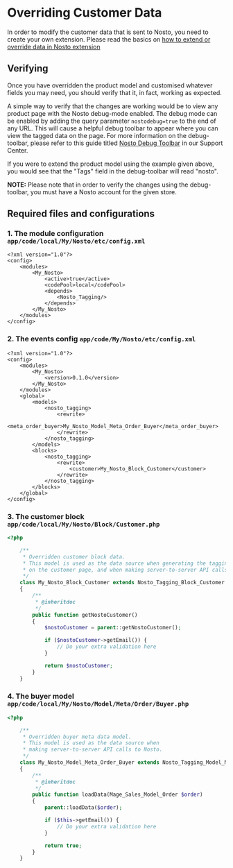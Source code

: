 # Overriding Customer Data

In order to modify the customer data that is sent to Nosto, you need to create your own extension. Please read the basics on [how to extend or override data in Nosto extension](./)

## Verifying

Once you have overridden the product model and customised whatever fields you may need, you should verify that it, in fact, working as expected.

A simple way to verify that the changes are working would be to view any product page with the Nosto debug-mode enabled. The debug mode can be enabled by adding the query parameter `nostodebug=true` to the end of any URL. This will cause a helpful debug toolbar to appear where you can view the tagged data on the page. For more information on the debug-toolbar, please refer to this guide titled [Nosto Debug Toolbar](https://support.nosto.com/get-started/nosto-debug-toolbar/) in our Support Center.

If you were to extend the product model using the example given above, you would see that the "Tags" field in the debug-toolbar will read "nosto".

**NOTE:** Please note that in order to verify the changes using the debug-toolbar, you must have a Nosto account for the given store.

## Required files and configurations

### 1. The module configuration `app/code/local/My/Nosto/etc/config.xml`

```markup
<?xml version="1.0"?>
<config>
    <modules>
        <My_Nosto>
            <active>true</active>
            <codePool>local</codePool>
            <depends>
                <Nosto_Tagging/>
            </depends>
        </My_Nosto>
    </modules>
</config>
```

### 2. The events config `app/code/My/Nosto/etc/config.xml`

```markup
<?xml version="1.0"?>
<config>
    <modules>
        <My_Nosto>
            <version>0.1.0</version>
        </My_Nosto>
    </modules>
    <global>
        <models>
            <nosto_tagging>
                <rewrite>
                    <meta_order_buyer>My_Nosto_Model_Meta_Order_Buyer</meta_order_buyer>
                </rewrite>
            </nosto_tagging>
        </models>
        <blocks>
            <nosto_tagging>
                <rewrite>
                    <customer>My_Nosto_Block_Customer</customer>
                </rewrite>
            </nosto_tagging>
        </blocks>
    </global>
</config>
```

### 3. The customer block `app/code/local/My/Nosto/Block/Customer.php`

```php
<?php

    /**
     * Overridden customer block data.
     * This model is used as the data source when generating the tagging elements
     * on the customer page, and when making server-to-server API calls to Nosto.
     */
    class My_Nosto_Block_Customer extends Nosto_Tagging_Block_Customer
    {
        /**
         * @inheritdoc
         */
        public function getNostoCustomer()
        {
            $nostoCustomer = parent::getNostoCustomer();

            if ($nostoCustomer->getEmail()) {
                // Do your extra validation here
            }

            return $nostoCustomer;
        }
    }
```

### 4. The buyer model `app/code/local/My/Nosto/Model/Meta/Order/Buyer.php`

```php
<?php

    /**
     * Overridden buyer meta data model.
     * This model is used as the data source when
     * making server-to-server API calls to Nosto.
     */
    class My_Nosto_Model_Meta_Order_Buyer extends Nosto_Tagging_Model_Meta_Order_Buyer
    {
        /**
         * @inheritdoc
         */
        public function loadData(Mage_Sales_Model_Order $order)
        {
            parent::loadData($order);

            if ($this->getEmail()) {
                // Do your extra validation here
            }

            return true;
        }
    }
```

